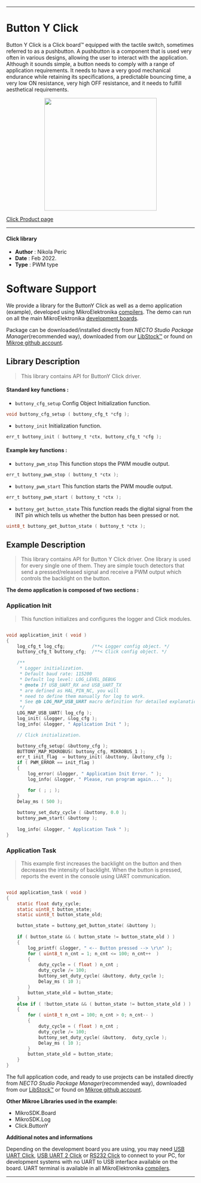 
---
# Button Y Click

Button Y Click is a Click board™ equipped with the tactile switch, sometimes referred to as a pushbutton. A pushbutton is a component that is used very often in various designs, allowing the user to interact with the application. Although it sounds simple, a button needs to comply with a range of application requirements. It needs to have a very good mechanical endurance while retaining its specifications, a predictable bouncing time, a very low ON resistance, very high OFF resistance, and it needs to fulfill aesthetical requirements.

<p align="center">
  <img src="https://download.mikroe.com/images/click_for_ide/button_y_click.png" height=300px>
</p>

[Click Product page](https://www.mikroe.com/button-y-click)

---


#### Click library

- **Author**        : Nikola Peric
- **Date**          : Feb 2022.
- **Type**          : PWM type


# Software Support

We provide a library for the ButtonY Click
as well as a demo application (example), developed using MikroElektronika
[compilers](https://www.mikroe.com/necto-studio).
The demo can run on all the main MikroElektronika [development boards](https://www.mikroe.com/development-boards).

Package can be downloaded/installed directly from *NECTO Studio Package Manager*(recommended way), downloaded from our [LibStock&trade;](https://libstock.mikroe.com) or found on [Mikroe github account](https://github.com/MikroElektronika/mikrosdk_click_v2/tree/master/clicks).

## Library Description

> This library contains API for ButtonY Click driver.

#### Standard key functions :

- `buttony_cfg_setup` Config Object Initialization function.
```c
void buttony_cfg_setup ( buttony_cfg_t *cfg );
```

- `buttony_init` Initialization function.
```c
err_t buttony_init ( buttony_t *ctx, buttony_cfg_t *cfg );
```

#### Example key functions :

- `buttony_pwm_stop` This function stops the PWM moudle output.
```c
err_t buttony_pwm_stop ( buttony_t *ctx );
```

- `buttony_pwm_start` This function starts the PWM moudle output.
```c
err_t buttony_pwm_start ( buttony_t *ctx );
```

- `buttony_get_button_state` This function reads the digital signal from the INT pin which tells us whether the button has been pressed or not.
```c
uint8_t buttony_get_button_state ( buttony_t *ctx );
```

## Example Description

>  This library contains API for Button Y Click driver. 
>  One library is used for every single one of them.
>  They are simple touch detectors that send a pressed/released 
>  signal and receive a PWM output which controls the backlight on the button.

**The demo application is composed of two sections :**

### Application Init

> This function initializes and configures the logger and Click modules.

```c

void application_init ( void )  
{
    log_cfg_t log_cfg;          /**< Logger config object. */
    buttony_cfg_t buttony_cfg;  /**< Click config object. */

    /** 
     * Logger initialization.
     * Default baud rate: 115200
     * Default log level: LOG_LEVEL_DEBUG
     * @note If USB_UART_RX and USB_UART_TX 
     * are defined as HAL_PIN_NC, you will 
     * need to define them manually for log to work. 
     * See @b LOG_MAP_USB_UART macro definition for detailed explanation.
     */
    LOG_MAP_USB_UART( log_cfg );
    log_init( &logger, &log_cfg );
    log_info( &logger, " Application Init " );

    // Click initialization.

    buttony_cfg_setup( &buttony_cfg );
    BUTTONY_MAP_MIKROBUS( buttony_cfg, MIKROBUS_1 );
    err_t init_flag  = buttony_init( &buttony, &buttony_cfg );
    if ( PWM_ERROR == init_flag ) 
    {
        log_error( &logger, " Application Init Error. " );
        log_info( &logger, " Please, run program again... " );

        for ( ; ; );
    }
    Delay_ms ( 500 );
    
    buttony_set_duty_cycle ( &buttony, 0.0 );
    buttony_pwm_start( &buttony );
    
    log_info( &logger, " Application Task " );
}

```

### Application Task

>  This example first increases the backlight on the button and then decreases the intensity of 
>  backlight. When the button is pressed,
>  reports the event in the console using UART communication.

```c

void application_task ( void ) 
{
    static float duty_cycle;
    static uint8_t button_state;
    static uint8_t button_state_old;

    button_state = buttony_get_button_state( &buttony );
    
    if ( button_state && ( button_state != button_state_old ) ) 
    {
        log_printf( &logger, " <-- Button pressed --> \r\n" );
        for ( uint8_t n_cnt = 1; n_cnt <= 100; n_cnt++  )
        {
            duty_cycle = ( float ) n_cnt ;
            duty_cycle /= 100;
            buttony_set_duty_cycle( &buttony, duty_cycle );
            Delay_ms ( 10 );
        }
        button_state_old = button_state;
    } 
    else if ( !button_state && ( button_state != button_state_old ) ) 
    {
        for ( uint8_t n_cnt = 100; n_cnt > 0; n_cnt-- )
        {
            duty_cycle = ( float ) n_cnt ;
            duty_cycle /= 100;
            buttony_set_duty_cycle( &buttony,  duty_cycle );
            Delay_ms ( 10 );
        }
        button_state_old = button_state;
    }
}

```

The full application code, and ready to use projects can be installed directly from *NECTO Studio Package Manager*(recommended way), downloaded from our [LibStock&trade;](https://libstock.mikroe.com) or found on [Mikroe github account](https://github.com/MikroElektronika/mikrosdk_click_v2/tree/master/clicks).

**Other Mikroe Libraries used in the example:**

- MikroSDK.Board
- MikroSDK.Log
- Click.ButtonY

**Additional notes and informations**

Depending on the development board you are using, you may need
[USB UART Click](https://www.mikroe.com/usb-uart-click),
[USB UART 2 Click](https://www.mikroe.com/usb-uart-2-click) or
[RS232 Click](https://www.mikroe.com/rs232-click) to connect to your PC, for
development systems with no UART to USB interface available on the board. UART
terminal is available in all MikroElektronika
[compilers](https://shop.mikroe.com/compilers).

---
